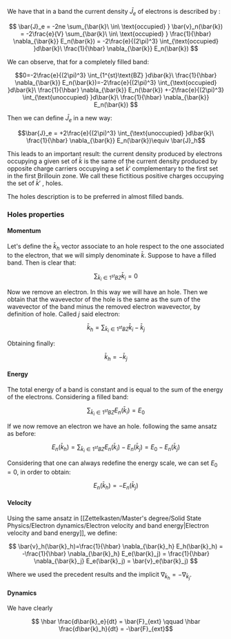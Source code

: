 We have that in a band the current density $\bar{J}_e$ of electrons is described by :

$$ \bar{J}_e = -2ne \sum_{\bar{k}\ \in\ \text{occupied} } \bar{v}_n(\bar{k}) = -2\frac{e}{V} \sum_{\bar{k}\ \in\ \text{occupied} } \frac{1}{\hbar} \nabla_{\bar{k}} E_n(\bar{k}) = -2\frac{e}{(2\pi)^3} \int_{\text{occupied} }d\bar{k}\  \frac{1}{\hbar} \nabla_{\bar{k}} E_n(\bar{k})   $$

We can observe, that for a completely filled band:

$$0=-2\frac{e}{(2\pi)^3} \int_{1^{st}\text{BZ} }d\bar{k}\  \frac{1}{\hbar} \nabla_{\bar{k}} E_n(\bar{k})=-2\frac{e}{(2\pi)^3} \int_{\text{occupied} }d\bar{k}\  \frac{1}{\hbar} \nabla_{\bar{k}} E_n(\bar{k}) +-2\frac{e}{(2\pi)^3} \int_{\text{unoccupied} }d\bar{k}\  \frac{1}{\hbar} \nabla_{\bar{k}} E_n(\bar{k})  $$

Then we can define $\bar{J}_e$ in a new way:

$$\bar{J}_e = +2\frac{e}{(2\pi)^3} \int_{\text{unoccupied} }d\bar{k}\  \frac{1}{\hbar} \nabla_{\bar{k}} E_n(\bar{k})\equiv \bar{J}_h$$

This leads to an important result: the current density produced by electrons occupying a given set of $\bar{k}$ is the same of the current density produced by opposite charge carriers occupying a set $\bar{k}'$ complementary to the first set in the first Brillouin zone.
We call these fictitious positive charges occupying the set of $\bar{k}'$ , holes.

The holes description is to be preferred in almost filled bands.

### Holes properties

#### Momentum

Let's define the $\bar{k}_h$ vector associate to an hole respect to the one associated to the electron, that we will simply denominate $\bar{k}$.
Suppose to have a filled band. Then is clear that:

$$ \sum_{\bar{k}_i \in 1^{st}BZ} \bar{k}_i =0 $$

Now we remove an electron. In this way we will have an hole. 
Then we obtain that the wavevector of the hole is the same as the sum of the wavevector of the band minus the removed electron wavevector, by definition of hole.
Called $j$ said electron:

$$ \bar{k}_h = \sum_{\bar{k}_i \in 1^{st}BZ} \bar{k}_i -\bar{k}_j $$

Obtaining finally:

$$ \bar{k}_h =  -\bar{k}_j $$

#### Energy

The total energy of a band is constant and is equal to the sum of the energy of the electrons.
Considering a filled band:

$$  \sum_{\bar{k}_i \in 1^{st}BZ} E_n(\bar{k}_i) =E_0  $$

If we now remove an electron we have an hole. following the same ansatz as before:

$$ E_n(\bar{k}_h) = \sum_{\bar{k}_i \in 1^{st}BZ} E_n(\bar{k}_i)- E_n(\bar{k}_j) = E_0- E_n(\bar{k}_j) $$

Considering that one can always redefine the energy scale, we can set $E_0=0$, in order to obtain:

$$ E_n(\bar{k}_h) =- E_n(\bar{k}_j) $$
#### Velocity

Using the same ansatz in [[Zettelkasten/Master's degree/Solid State Physics/Electron dynamics/Electron velocity and band energy|Electron velocity and band energy]], we define:

$$ \bar{v}_h(\bar{k}_h)=\frac{1}{\hbar} \nabla_{\bar{k}_h} E_h(\bar{k}_h) = -\frac{1}{\hbar} \nabla_{\bar{k}_h} E_e(\bar{k}_j) = \frac{1}{\hbar} \nabla_{\bar{k}_j} E_e(\bar{k}_j) = \bar{v}_e(\bar{k}_j) $$

Where we used the precedent results and the implicit $\nabla_{\bar{k}_h} = -\nabla_{\bar{k}_j}$.


#### Dynamics

We have clearly

$$ \hbar \frac{d\bar{k}_e}{dt} = \bar{F}_{ext} \qquad \hbar \frac{d\bar{k}_h}{dt} = -\bar{F}_{ext}$$

